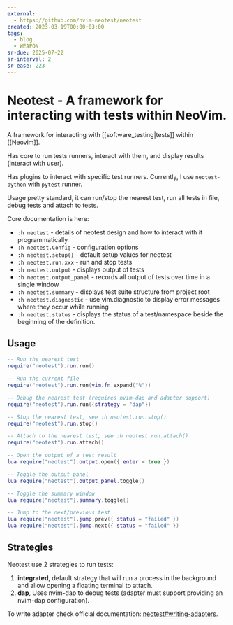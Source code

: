 ```yaml
---
external:
  - https://github.com/nvim-neotest/neotest
created: 2023-03-19T00:00+03:00
tags:
  - blog
  - WEAPON
sr-due: 2025-07-22
sr-interval: 2
sr-ease: 223
---
```


# Neotest - A framework for interacting with tests within NeoVim.

A framework for interacting with [[software_testing|tests]] within [[Neovim]].

Has core to run tests runners, interact with them, and display results (interact with user).

Has plugins to interact with specific test runners. Currently, I use `neotest-python` with `pytest` runner.

Usage pretty standard, it can run/stop the nearest test, run all tests in file, debug tests and attach to tests.

Core documentation is here:

- `:h neotest` - details of neotest design and how to interact with it programmatically
- `:h neotest.Config` - configuration options
- `:h neotest.setup()` - default setup values for neotest
- `:h neotest.run.xxx` - run and stop tests
- `:h neotest.output` - displays output of tests
- `:h neotest.output_panel` - records all output of tests over time in a single window
- `:h neotest.summary` - displays test suite structure from project root
- `:h neotest.diagnostic` - use vim.diagnostic to display error messages where they occur while running
- `:h neotest.status` - displays the status of a test/namespace beside the beginning of the definition.

## Usage

```lua examples
-- Run the nearest test
require("neotest").run.run()

-- Run the current file
require("neotest").run.run(vim.fn.expand("%"))

-- Debug the nearest test (requires nvim-dap and adapter support)
require("neotest").run.run({strategy = "dap"})

-- Stop the nearest test, see :h neotest.run.stop()
require("neotest").run.stop()

-- Attach to the nearest test, see :h neotest.run.attach()
require("neotest").run.attach()

-- Open the output of a test result
lua require("neotest").output.open({ enter = true })

-- Toggle the output panel
lua require("neotest").output_panel.toggle()

-- Toggle the summary window
lua require("neotest").summary.toggle()

-- Jump to the next/previous test
lua require("neotest").jump.prev({ status = "failed" })
lua require("neotest").jump.next({ status = "failed" })
```

## Strategies

Neotest use 2 strategies to run tests:

1. **integrated**, default strategy that will run a process in the background and allow opening a floating terminal to attach.
2. **dap**, Uses nvim-dap to debug tests (adapter must support providing an nvim-dap configuration).

To write adapter check official documentation: [neotest#writing-adapters](https://github.com/nvim-neotest/neotest/blob/master/README.md#writing-adapters).
